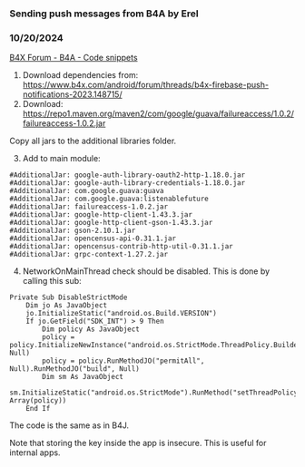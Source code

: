 ### Sending push messages from B4A by Erel
### 10/20/2024
[B4X Forum - B4A - Code snippets](https://www.b4x.com/android/forum/threads/163572/)

1. Download dependencies from: <https://www.b4x.com/android/forum/threads/b4x-firebase-push-notifications-2023.148715/>  
2. Download: <https://repo1.maven.org/maven2/com/google/guava/failureaccess/1.0.2/failureaccess-1.0.2.jar>  
  
Copy all jars to the additional libraries folder.  
  
3. Add to main module:  

```B4X
#AdditionalJar: google-auth-library-oauth2-http-1.18.0.jar  
#AdditionalJar: google-auth-library-credentials-1.18.0.jar  
#AdditionalJar: com.google.guava:guava  
#AdditionalJar: com.google.guava:listenablefuture  
#AdditionalJar: failureaccess-1.0.2.jar  
#AdditionalJar: google-http-client-1.43.3.jar  
#AdditionalJar: google-http-client-gson-1.43.3.jar  
#AdditionalJar: gson-2.10.1.jar  
#AdditionalJar: opencensus-api-0.31.1.jar  
#AdditionalJar: opencensus-contrib-http-util-0.31.1.jar  
#AdditionalJar: grpc-context-1.27.2.jar
```

  
  
4. NetworkOnMainThread check should be disabled. This is done by calling this sub:  

```B4X
Private Sub DisableStrictMode  
    Dim jo As JavaObject  
    jo.InitializeStatic("android.os.Build.VERSION")  
    If jo.GetField("SDK_INT") > 9 Then  
        Dim policy As JavaObject  
        policy = policy.InitializeNewInstance("android.os.StrictMode.ThreadPolicy.Builder", Null)  
        policy = policy.RunMethodJO("permitAll", Null).RunMethodJO("build", Null)  
        Dim sm As JavaObject  
        sm.InitializeStatic("android.os.StrictMode").RunMethod("setThreadPolicy", Array(policy))  
    End If
```

  
  
The code is the same as in B4J.  
  
Note that storing the key inside the app is insecure. This is useful for internal apps.